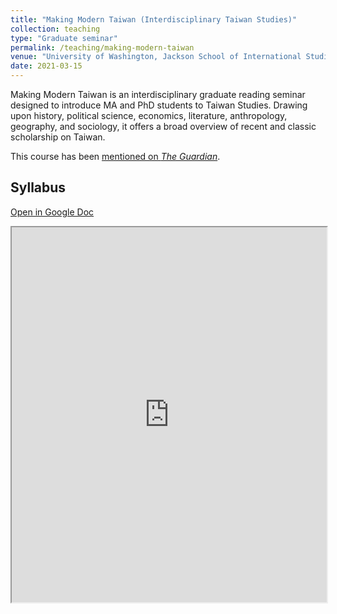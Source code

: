 ```yaml
---
title: "Making Modern Taiwan (Interdisciplinary Taiwan Studies)"
collection: teaching
type: "Graduate seminar"
permalink: /teaching/making-modern-taiwan
venue: "University of Washington, Jackson School of International Studies"
date: 2021-03-15
---
```

Making Modern Taiwan is an interdisciplinary graduate reading seminar designed to introduce MA and PhD students to Taiwan Studies.  Drawing upon history, political science, economics, literature, anthropology, geography, and sociology, it offers a broad overview of recent and classic scholarship on Taiwan.

This course has been [mentioned on *The Guardian*](https://www.theguardian.com/world/live/2022/aug/06/china-halts-cooperation-with-us-on-climate-and-military-issues-after-sending-missiles-over-taiwan-live-news?page=with%3Ablock-62eed1ea8f08cf8820edd87b&fbclid=IwAR1-0UDqlp0uHMRp2K7swItJYZn0ibPlg1CpBOCM9Rm8M1vj_PDhBJqp0FQ#block-62eed1ea8f08cf8820edd87b).

## Syllabus

[Open in Google Doc](https://docs.google.com/document/d/e/2PACX-1vSAdRrWznAOEru9NiwkzxMkBqmAtw4r4x8f_gNUl1lbPIaiTXE49yQuh8XOc-6C_g/pub)

<iframe width="100%" height="600" src="https://docs.google.com/document/d/e/2PACX-1vSAdRrWznAOEru9NiwkzxMkBqmAtw4r4x8f_gNUl1lbPIaiTXE49yQuh8XOc-6C_g/pub?embedded=true"></iframe>